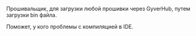 Прошивальщик, для загрузки любой прошивки через GyverHub, путем загрузки bin файла.

Поможет, у кого проблемы с компиляцией в IDE.
